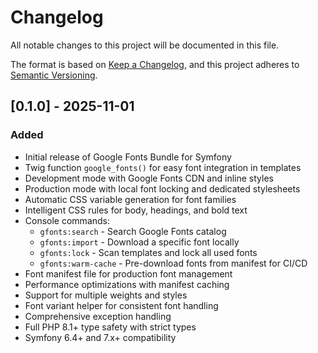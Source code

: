 # Changelog

All notable changes to this project will be documented in this file.

The format is based on [Keep a Changelog](https://keepachangelog.com/en/1.0.0/),
and this project adheres to [Semantic Versioning](https://semver.org/spec/v2.0.0.html).

## [0.1.0] - 2025-11-01

### Added

- Initial release of Google Fonts Bundle for Symfony
- Twig function `google_fonts()` for easy font integration in templates
- Development mode with Google Fonts CDN and inline styles
- Production mode with local font locking and dedicated stylesheets
- Automatic CSS variable generation for font families
- Intelligent CSS rules for body, headings, and bold text
- Console commands:
    - `gfonts:search` - Search Google Fonts catalog
    - `gfonts:import` - Download a specific font locally
    - `gfonts:lock` - Scan templates and lock all used fonts
    - `gfonts:warm-cache` - Pre-download fonts from manifest for CI/CD
- Font manifest file for production font management
- Performance optimizations with manifest caching
- Support for multiple weights and styles
- Font variant helper for consistent font handling
- Comprehensive exception handling
- Full PHP 8.1+ type safety with strict types
- Symfony 6.4+ and 7.x+ compatibility

